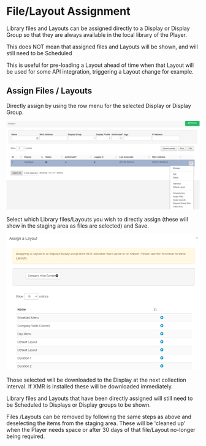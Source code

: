# File/Layout Assignment

Library files and Layouts can be assigned directly to a Display or Display Group so that they are always available in the local library of the Player.

This does NOT mean that assigned files and Layouts will be shown, and will still need to be Scheduled

This is useful for pre-loading a Layout ahead of time when that Layout will be used for some API integration, triggering a Layout change for example.

## Assign Files / Layouts

Directly assign by using the row menu for the selected Display or Display Group.

![Alt text](layout-img.png)

Select which Library files/Layouts you wish to directly assign (these will show in the staging area as files are selected) and Save.

![Alt text](layout-img11.png)

Those selected will be downloaded to the Display at the next collection interval. If XMR is installed these will be downloaded immediately.

Library files and Layouts that have been directly assigned will still need to be Scheduled to Displays or Display groups to be shown.

Files /Layouts can be removed by following the same steps as above and deselecting the items from the staging area. These will be 'cleaned up' when the Player needs space or after 30 days of that file/Layout no-longer being required.
